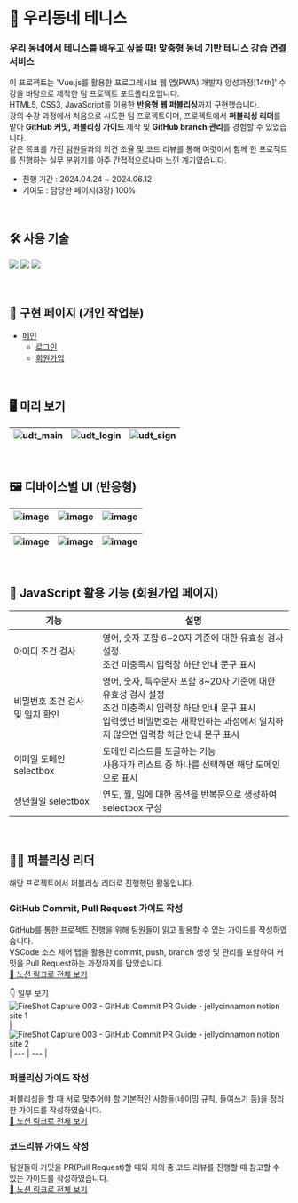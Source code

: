 # 🎾 우리동네 테니스

### 우리 동네에서 테니스를 배우고 싶을 때! 맞춤형 동네 기반 테니스 강습 연결 서비스

이 프로젝트는 'Vue.js를 활용한 프로그레시브 웹 앱(PWA) 개발자 양성과정[14th]' 수강을 바탕으로 제작한 팀 프로젝트 포트폴리오입니다. <br>
HTML5, CSS3, JavaScript를 이용한 **반응형 웹 퍼블리싱**까지 구현했습니다. <br>
강의 수강 과정에서 처음으로 시도한 팀 프로젝트이며, 프로젝트에서 **퍼블리싱 리더**를 맡아 **GitHub 커밋, 퍼블리싱 가이드** 제작 및 **GitHub branch 관리**를 경험할 수 있었습니다. <br>
같은 목표를 가진 팀원들과의 의견 조율 및 코드 리뷰를 통해 여럿이서 함께 한 프로젝트를 진행하는 실무 분위기를 아주 간접적으로나마 느낀 계기였습니다.<br>

- 진행 기간 : 2024.04.24 ~ 2024.06.12
- 기여도 : 담당한 페이지(3장) 100%


<br>


## 🛠️ 사용 기술
![](https://img.shields.io/badge/HTML5-E34F26?style=for-the-badge&logo=html5&logoColor=white)
![](https://img.shields.io/badge/CSS3-1572B6?style=for-the-badge&logo=css3&logoColor=white)
![](https://img.shields.io/badge/JavaScript-F7DF1E?style=for-the-badge&logo=JavaScript&logoColor=white)

<br>

## 📑 구현 페이지 (개인 작업분)
- [메인](https://udtennis.github.io/udt_project/test/html/main.html)
  - [로그인](https://udtennis.github.io/udt_project/test/html/login.html)
  - [회원가입](https://udtennis.github.io/udt_project/test/html/signin.html)

<br>

## 🖥️ 미리 보기 

![udt_main](https://github.com/user-attachments/assets/cd48bb4a-e083-4a40-a1b8-64b4418737a2) | ![udt_login](https://github.com/user-attachments/assets/e5fe591b-1e2b-4548-80eb-70a76848cbda) | ![udt_sign](https://github.com/user-attachments/assets/4fca1182-622e-45b2-86c4-782005b59799)
--- | --- | --- |

<br>

## 🖼️ 디바이스별 UI (반응형)

![image](https://github.com/user-attachments/assets/9729f4de-7a75-402e-8c66-554c61c5ebe6) | ![image](https://github.com/user-attachments/assets/07d623bc-3c57-45ef-b06f-df36705d0192) | ![image](https://github.com/user-attachments/assets/7df51f0e-5a0a-4441-807f-3a89cf624072)
--- | --- | --- |

![image](https://github.com/user-attachments/assets/53d0c9e8-9c15-4788-b074-952c54167348) | ![image](https://github.com/user-attachments/assets/dab9cdf4-f8f4-4629-9ab9-64d782839e34) | ![image](https://github.com/user-attachments/assets/2ba19862-850e-47de-81bc-8bd4ac18f94d)
--- | --- | --- |

<br>

## 🔎 JavaScript 활용 기능 (회원가입 페이지)

| 기능 | 설명 |
| --- | --- |
| 아이디 조건 검사 | 영어, 숫자 포함 6~20자 기준에 대한 유효성 검사 설정. <br> 조건 미충족시 입력창 하단 안내 문구 표시 |
| 비밀번호 조건 검사 및 일치 확인 | 영어, 숫자, 특수문자 포함 8~20자 기준에 대한 유효성 검사 설정 <br> 조건 미충족시 입력창 하단 안내 문구 표시 <br> 입력했던 비밀번호는 재확인하는 과정에서 일치하지 않으면 입력창 하단 안내 문구 표시 |
| 이메일 도메인 selectbox | 도메인 리스트를 토글하는 기능 <br> 사용자가 리스트 중 하나를 선택하면 해당 도메인으로 표시 |
| 생년월일 selectbox | 연도, 월, 일에 대한 옵션을 반복문으로 생성하여 selectbox 구성 |

<br>

## 🙋‍♀️ 퍼블리싱 리더

해당 프로젝트에서 퍼블리싱 리더로 진행했던 활동입니다. <br>

### GitHub Commit, Pull Request 가이드 작성

GitHub를 통한 프로젝트 진행을 위해 팀원들이 읽고 활용할 수 있는 가이드를 작성하였습니다. <br>
VSCode 소스 제어 탭을 활용한 commit, push, branch 생성 및 관리를 포함하여 커밋을 Pull Request하는 과정까지를 담았습니다. <br>
[📂 노션 링크로 전체 보기](https://jellycinnamon.notion.site/GitHub-Commit-PR-Guide-2b0ea0294ba04d66951dbd31b7dc83f7)

👇 일부 보기
![FireShot Capture 003 - GitHub Commit   PR Guide - jellycinnamon notion site 1](https://github.com/user-attachments/assets/3511014b-fba7-4f88-ac4f-281d86a2d7f4) | ![FireShot Capture 003 - GitHub Commit   PR Guide - jellycinnamon notion site 2](https://github.com/user-attachments/assets/21ff551c-b21b-408f-9dfe-095ce8e13791)
| --- | --- |


### 퍼블리싱 가이드 작성

퍼블리싱을 할 때 서로 맞추어야 할 기본적인 사항들(네이밍 규칙, 들여쓰기 등)을 정리한 가이드를 작성하였습니다. <br>
[📂 노션 링크로 전체 보기](https://jellycinnamon.notion.site/0de42d6209cc4fa3919dbaf6c4227ce4)


### 코드리뷰 가이드 작성

팀원들이 커밋을 PR(Pull Request)할 때와 회의 중 코드 리뷰를 진행할 때 참고할 수 있는 가이드를 작성하였습니다. <br>
[📂 노션 링크로 전체 보기](https://jellycinnamon.notion.site/477cb7eb212e4dcc8f21dbd9e1ebb7ec)





